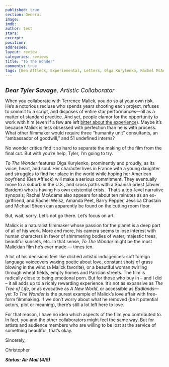 ```yaml
---
published: true
section: General
image: 
imdb: 
author: test 
stars: 
excerpt: 
position: 
addressee: 
layout: review
categories: reviews
title: "To The Wonder"
comments: true
tags: [Ben Affleck, Experiemental, Letters, Olga Kurylenko, Rachel McAdams]
---
```

<div><p><span class="full-image-block ssNonEditable"><span><a href="/letters/2013/4/22/to-the-wonder.html"><img src="http://static.squarespace.com/static/5005f6bcc4aa41161b33e89e/5329cf1fe4b07c068ebf74de/5329cf1fe4b07c068ebf7823/1366655020933/To%20The%20Wonder.jpg" alt="" /></a></span></span></p>
<p><em style="font-size:130%;"><strong>Dear Tyler Savage</strong>, Artistic Collaborator</em></p>
<p>When you collaborate with Terrence Malick, you do so at your own risk. He&rsquo;s a notorious recluse who spends years shooting each project, refuses to commit to a script, and disposes of entire star performances&mdash;all as a matter of standard practice. And yet, people clamor for the opportunity to work with him (even if a few are left <a href="http://www.guardian.co.uk/film/filmblog/2011/aug/22/sean-penn-tree-of-life">bitter about the experience</a>). Maybe it&rsquo;s because Malick is less obsessed with perfection than he is with process. What other filmmaker would require three &ldquo;humanity unit&rdquo; consultants, an &ldquo;ambassador of goodwill,&rdquo; and 51 undefined interns?</p>
<p>No wonder critics find it so hard to separate the making of the film from the final cut. But with you&rsquo;re help, Tyler, I&rsquo;m going to try.</p>
<p><em>To The Wonder</em> features Olga Kurylenko, prominently and proudly, as its voice, heart, and soul. Her character lives in France with a young daughter and struggles to find her place in the world while hoping her American boyfriend (Ben Affleck) will make a serious commitment. They eventually move to a suburb in the U.S., and cross paths with a Spanish priest (Javier Bardem) who is having his own existential crisis.&nbsp; That&rsquo;s a top-level narrative synopsis; Rachel McAdams also appears for about ten minutes as an ex-girlfriend, and Rachel Weisz, Amanda Peet, Barry Pepper, Jessica Chastain and Michael Sheen can apparently be found on the cutting room floor.</p>
<p>But, wait, sorry. Let&rsquo;s not go there. Let&rsquo;s focus on art.</p>
<p>Malick is a naturalist filmmaker whose passion for the planet is a deep part of all of his work. More and more, his camera seems to lose interest with human characters in favor of shimmering bodies of water, majestic trees, beautiful sunsets, etc. In that sense, <em>To The Wonder</em> might be the most Malickian film he&rsquo;s ever made &mdash; times ten.</p>
<p>A lot of his decisions feel like clich&eacute;d artistic indulgences: soft foreign language voiceovers waxing poetic about love, constant shots of grass blowing in the wind (a Malick favorite), or a beautiful woman twirling through wheat fields, empty homes and Parisian streets. The film is radically close to being emotional porn. But for those who buy in &ndash; and I did &ndash; it all adds up to a richly rewarding experience. It&rsquo;s not as expansive as <em>The Tree of Life</em>, or as evocative as <em>A New World</em>, or accessible as <em>Badlands</em>&mdash;yet <em>To The Wonder</em> is the purest example of Malick&rsquo;s love affair with free-form filmmaking. If we don&rsquo;t worry about what he removed (be it potential actors, plot or meaning), there&rsquo;s still a lot left here to love.</p>
<p>For that reason, I have no idea which aspects of the film you contributed to. In fact, you and the other collaborators might feel the same way. But for artists and audience members who are willing to be lost at the service of something beautiful, that&rsquo;s okay.</p>
<p>Sincerely,</p>
<p>Christopher</p>
<p><strong><em>Status: Air Mail (4/5)</em></strong></p></div>
